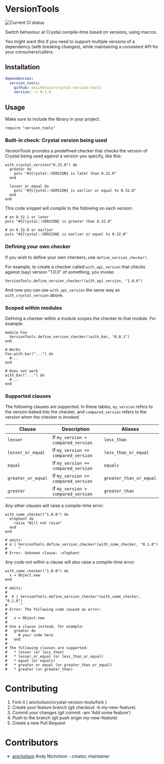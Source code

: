 # VersionTools

![Current CI status](https://api.travis-ci.org/anicholson/crystal-version-tools.svg?branch=master)

Switch behaviour at Crystal compile-time based on versions, using macros.

You might want this if you need to support multiple versions of a dependency (with breaking changes),
while maintaining a consistent API for your consumers/callers.

## Installation

```yaml
dependencies:
  version_tools:
    github: anicholson/crystal-version-tools
    version: ~> 0.1.0
```

## Usage

Make sure to include the library in your project.

```crystal
require "version_tools"
```

### Built-in check: Crystal version being used

VersionTools provides a predefined checker that checks the version of Crystal being used
against a version you specify, like this:

```crystal
with_crystal_version("0.32.0") do
  greater do
    puts "#{Crystal::VERSION} is later than 0.32.0"
  end

  lesser_or_equal do
    puts "#{Crystal::VERSION} is earlier or equal to 0.32.0"
  end
end
```

This code snippet will compile to the following on each version:

```crystal
# on 0.32.1 or later
puts "#{Crystal::VERSION} is greater than 0.32.0"

# on 0.32.0 or earlier
puts "#{Crystal::VERSION} is earlier or equal to 0.32.0"
```

### Defining your own checker

If you wish to define your own checkers, use `define_version_checker!`.

For example, to create a checker called `with_api_version` that checks against (say) version "1.0.0" of something,
you invoke:

```crystal
VersionTools.define_version_checker!(with_api_version, "1.0.0")
```

And now you can use `with_api_version` the same way as `with_crystal_version` above.

### Scoped within modules

Defining a checker within a module scopes the checker to that module. For example:

```crystal
module Foo
  VersionTools.define_version_checker!(with_bar, "0.0.1")
end

# Works
Foo.with_bar("...") do
  #...
end

# Does not work
with_bar("...") do
  #...
end
```

### Supported clauses

The following clauses are supported.
In these tables, `my_version` refers to the version baked into the checker, and
`compared_version` refers to the version when the checker is _invoked_.

| Clause             | Description                         | Aliases                 |
|--------------------|-------------------------------------|-------------------------|
| `lesser`           | If `my_version < compared_version`  | `less_than`             |
| `lesser_or_equal`  | If `my_version <= compared_version` | `less_than_or_equal`    |
| `equal`            | If `my_version == compared_version` | `equals`                |
| `greater_or_equal` | If `my_version >= compared_version` | `greater_than_or_equal` |
| `greater`          | If `my_version > compared_version`  | `greater_than`          |

Any other clauses will raise a compile-time error:

```crystal
with_some_checker("1.0.0") do
  elephant do
    raise "Will not raise"
  end
end

# emits:
# 4 | VersionTools.define_version_checker!(with_some_checker, "0.1.0")
#     ^
# Error: Unknown clause: :elephant
```

Any code not within a clause will also raise a compile-time error:

```crystal
with_some_checker("1.0.0") do
  x = Object.new
end

# emits:
# 
#  4 | VersionTools.define_version_checker!(with_some_checker, "0.1.0")
#      ^
# Error: The following code caused an error:
# 
#   x = Object.new
# 
# Use a clause instead, for example:
#   greater do
#     # your code here
#   end
# 
# The following clauses are supported:
#   * lesser (or less_than)
#   * lesser_or_equal (or less_than_or_equal)
#   * equal (or equals)
#   * greater_or equal (or greater_than_or_equal)
#   * greater (or greater_than)
```

# Contributing

1.  Fork it ( anicholson/crystal-version-tools/fork )
2.  Create your feature branch (git checkout -b my-new-feature)
3.  Commit your changes (git commit -am 'Add some feature')
4.  Push to the branch (git push origin my-new-feature)
5.  Create a new Pull Request

# Contributors

- [anicholson](https://github.com/anicholson) Andy Nicholson - creator, maintainer
